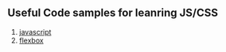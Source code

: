 ## Useful Code samples for leanring JS/CSS

1. [javascript](https://github.com/hozefaj/snippets/blob/master/javascript.md)
2. [flexbox](https://github.com/hozefaj/snippets/blob/master/flexbox.md)

